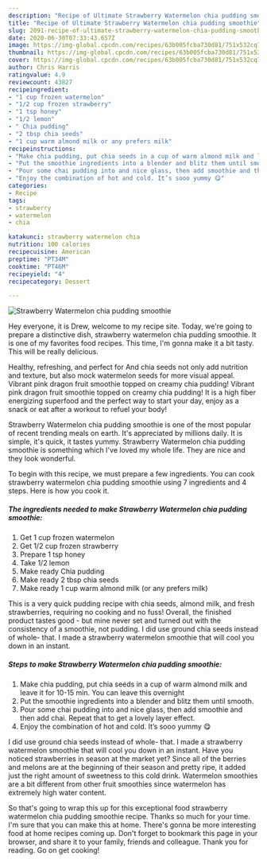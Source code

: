 ```yaml
---
description: "Recipe of Ultimate Strawberry Watermelon chia pudding smoothie"
title: "Recipe of Ultimate Strawberry Watermelon chia pudding smoothie"
slug: 2091-recipe-of-ultimate-strawberry-watermelon-chia-pudding-smoothie
date: 2020-06-30T07:33:43.657Z
image: https://img-global.cpcdn.com/recipes/63b005fcba730d81/751x532cq70/strawberry-watermelon-chia-pudding-smoothie-recipe-main-photo.jpg
thumbnail: https://img-global.cpcdn.com/recipes/63b005fcba730d81/751x532cq70/strawberry-watermelon-chia-pudding-smoothie-recipe-main-photo.jpg
cover: https://img-global.cpcdn.com/recipes/63b005fcba730d81/751x532cq70/strawberry-watermelon-chia-pudding-smoothie-recipe-main-photo.jpg
author: Chris Harris
ratingvalue: 4.9
reviewcount: 43827
recipeingredient:
- "1 cup frozen watermelon"
- "1/2 cup frozen strawberry"
- "1 tsp honey"
- "1/2 lemon"
- " Chia pudding"
- "2 tbsp chia seeds"
- "1 cup warm almond milk or any prefers milk"
recipeinstructions:
- "Make chia pudding, put chia seeds in a cup of warm almond milk and leave it for 10-15 min. You can leave this overnight"
- "Put the smoothie ingredients into a blender and blitz them until smooth."
- "Pour some chai pudding into and nice glass, then add smoothie and then add chai. Repeat that to get a lovely layer effect."
- "Enjoy the combination of hot and cold. It’s sooo yummy 😋"
categories:
- Recipe
tags:
- strawberry
- watermelon
- chia

katakunci: strawberry watermelon chia 
nutrition: 100 calories
recipecuisine: American
preptime: "PT34M"
cooktime: "PT46M"
recipeyield: "4"
recipecategory: Dessert

---
```



![Strawberry Watermelon chia pudding smoothie](https://img-global.cpcdn.com/recipes/63b005fcba730d81/751x532cq70/strawberry-watermelon-chia-pudding-smoothie-recipe-main-photo.jpg)

Hey everyone, it is Drew, welcome to my recipe site. Today, we're going to prepare a distinctive dish, strawberry watermelon chia pudding smoothie. It is one of my favorites food recipes. This time, I'm gonna make it a bit tasty. This will be really delicious.

Healthy, refreshing, and perfect for And chia seeds not only add nutrition and texture, but also mock watermelon seeds for more visual appeal. Vibrant pink dragon fruit smoothie topped on creamy chia pudding! Vibrant pink dragon fruit smoothie topped on creamy chia pudding! It is a high fiber energizing superfood and the perfect way to start your day, enjoy as a snack or eat after a workout to refuel your body!

Strawberry Watermelon chia pudding smoothie is one of the most popular of recent trending meals on earth. It's appreciated by millions daily. It is simple, it's quick, it tastes yummy. Strawberry Watermelon chia pudding smoothie is something which I've loved my whole life. They are nice and they look wonderful.


To begin with this recipe, we must prepare a few ingredients. You can cook strawberry watermelon chia pudding smoothie using 7 ingredients and 4 steps. Here is how you cook it.

<!--inarticleads1-->

##### The ingredients needed to make Strawberry Watermelon chia pudding smoothie:

1. Get 1 cup frozen watermelon
1. Get 1/2 cup frozen strawberry
1. Prepare 1 tsp honey
1. Take 1/2 lemon
1. Make ready  Chia pudding
1. Make ready 2 tbsp chia seeds
1. Make ready 1 cup warm almond milk (or any prefers milk)


This is a very quick pudding recipe with chia seeds, almond milk, and fresh strawberries, requiring no cooking and no fuss! Overall, the finished product tastes good - but mine never set and turned out with the consistency of a smoothie, not pudding. I did use ground chia seeds instead of whole- that. I made a strawberry watermelon smoothie that will cool you down in an instant. 

<!--inarticleads2-->

##### Steps to make Strawberry Watermelon chia pudding smoothie:

1. Make chia pudding, put chia seeds in a cup of warm almond milk and leave it for 10-15 min. You can leave this overnight
1. Put the smoothie ingredients into a blender and blitz them until smooth.
1. Pour some chai pudding into and nice glass, then add smoothie and then add chai. Repeat that to get a lovely layer effect.
1. Enjoy the combination of hot and cold. It’s sooo yummy 😋


I did use ground chia seeds instead of whole- that. I made a strawberry watermelon smoothie that will cool you down in an instant. Have you noticed strawberries in season at the market yet? Since all of the berries and melons are at the beginning of their season and pretty ripe, it added just the right amount of sweetness to this cold drink. Watermelon smoothies are a bit different from other fruit smoothies since watermelon has extremely high water content. 

So that's going to wrap this up for this exceptional food strawberry watermelon chia pudding smoothie recipe. Thanks so much for your time. I'm sure that you can make this at home. There's gonna be more interesting food at home recipes coming up. Don't forget to bookmark this page in your browser, and share it to your family, friends and colleague. Thank you for reading. Go on get cooking!
